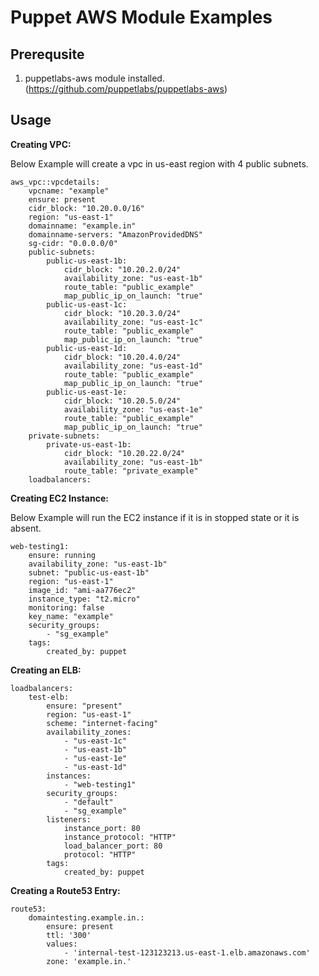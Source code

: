 Puppet AWS Module Examples
==========================

Prerequsite
-----------
1. puppetlabs-aws module installed.(https://github.com/puppetlabs/puppetlabs-aws)


Usage
-----

**Creating VPC:**

Below Example will create a vpc in us-east region with 4 public subnets.

~~~
aws_vpc::vpcdetails:
    vpcname: "example"
    ensure: present
    cidr_block: "10.20.0.0/16"
    region: "us-east-1" 
    domainname: "example.in"
    domainname-servers: "AmazonProvidedDNS"
    sg-cidr: "0.0.0.0/0"
    public-subnets: 
        public-us-east-1b:
            cidr_block: "10.20.2.0/24"
            availability_zone: "us-east-1b"
            route_table: "public_example"
            map_public_ip_on_launch: "true"
        public-us-east-1c:
            cidr_block: "10.20.3.0/24"
            availability_zone: "us-east-1c"
            route_table: "public_example"
            map_public_ip_on_launch: "true"
        public-us-east-1d:
            cidr_block: "10.20.4.0/24"
            availability_zone: "us-east-1d"
            route_table: "public_example"
            map_public_ip_on_launch: "true"
        public-us-east-1e:
            cidr_block: "10.20.5.0/24"
            availability_zone: "us-east-1e"
            route_table: "public_example"
            map_public_ip_on_launch: "true"
    private-subnets:
        private-us-east-1b:
            cidr_block: "10.20.22.0/24"
            availability_zone: "us-east-1b"
            route_table: "private_example"
    loadbalancers:
~~~

**Creating EC2 Instance:**

Below Example will run the EC2 instance if it is in stopped state or it is absent.

~~~ 
web-testing1:
    ensure: running
    availability_zone: "us-east-1b"
    subnet: "public-us-east-1b"
    region: "us-east-1"
    image_id: "ami-aa776ec2"
    instance_type: "t2.micro"
    monitoring: false
    key_name: "example"
    security_groups:
        - "sg_example"
    tags:
        created_by: puppet
~~~

**Creating an ELB:**

~~~
loadbalancers:
    test-elb:
        ensure: "present"
        region: "us-east-1"
        scheme: "internet-facing"
        availability_zones:
            - "us-east-1c"
            - "us-east-1b"
            - "us-east-1e"
            - "us-east-1d"
        instances:
            - "web-testing1"
        security_groups:
            - "default"
            - "sg_example"
        listeners:
            instance_port: 80
            instance_protocol: "HTTP"
            load_balancer_port: 80
            protocol: "HTTP"
        tags:
            created_by: puppet
~~~

**Creating a Route53 Entry:**
~~~
route53:
    domaintesting.example.in.:
        ensure: present
        ttl: '300'
        values:
            - 'internal-test-123123213.us-east-1.elb.amazonaws.com'
        zone: 'example.in.'
~~~

